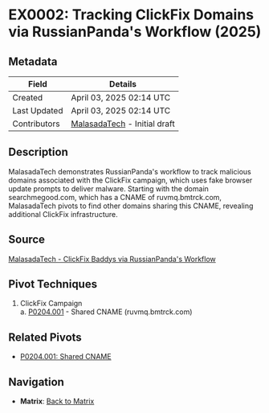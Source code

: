 # EX0002: Tracking ClickFix Domains via RussianPanda's Workflow (2025)

## Metadata
| Field          | Details                                      |
|----------------|----------------------------------------------|
| Created        | April 03, 2025 02:14 UTC                    |
| Last Updated   | April 03, 2025 02:14 UTC                    |
| Contributors   | [MalasadaTech](../contributors.md#malasadatech) - Initial draft |

## Description
MalasadaTech demonstrates RussianPanda's workflow to track malicious domains associated with the ClickFix campaign, which uses fake browser update prompts to deliver malware. Starting with the domain searchmegood.com, which has a CNAME of ruvmq.bmtrck.com, MalasadaTech pivots to find other domains sharing this CNAME, revealing additional ClickFix infrastructure.

## Source
[MalasadaTech - ClickFix Baddys via RussianPanda's Workflow](https://malasada.tech/clickfix-baddys-via-russianpandas-workflow/)

## Pivot Techniques
1. ClickFix Campaign  
    a. [P0204.001](pivots/P0204.001.md) - Shared CNAME (ruvmq.bmtrck.com)

## Related Pivots
- [P0204.001: Shared CNAME](../pivots/P0204.001.md)

## Navigation
- **Matrix**: [Back to Matrix](../matrix.md)